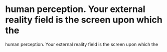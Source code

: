 # human perception. Your external reality field is the screen upon which the

human perception. Your external reality field is the screen upon which the